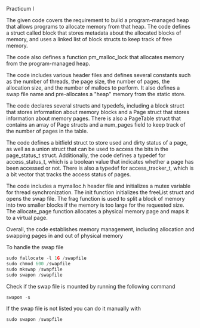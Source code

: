 Practicum I

The given code covers the requirement to build a program-managed heap that allows programs to allocate memory from that heap. The code defines a struct called block that stores metadata about the allocated blocks of memory, and uses a linked list of block structs to keep track of free memory.

The code also defines a function pm_malloc_lock that allocates memory from the program-managed heap. 

The code includes various header files and defines several constants such as the number of threads, the page size, the number of pages, the allocation size, and the number of mallocs to perform. It also defines a swap file name and pre-allocates a "heap" memory from the static store.

The code declares several structs and typedefs, including a block struct that stores information about memory blocks and a Page struct that stores information about memory pages. There is also a PageTable struct that contains an array of Page structs and a num_pages field to keep track of the number of pages in the table.

The code defines a bitfield struct to store used and dirty status of a page, as well as a union struct that can be used to access the bits in the page_status_t struct. Additionally, the code defines a typedef for access_status_t, which is a boolean value that indicates whether a page has been accessed or not. There is also a typedef for access_tracker_t, which is a bit vector that tracks the access status of pages.

The code includes a mymalloc.h header file and initializes a mutex variable for thread synchronization. The init function initializes the freeList struct and opens the swap file. The frag function is used to split a block of memory into two smaller blocks if the memory is too large for the requested size. The allocate_page function allocates a physical memory page and maps it to a virtual page.

Overall, the code establishes memory management, including allocation and swapping pages in and out of physical memory


To handle the swap file
```c
sudo fallocate -l 1G /swapfile
sudo chmod 600 /swapfile
sudo mkswap /swapfile
sudo swapon /swapfile
```
Check if the swap file is mounted by running the following command
```c
swapon -s
```
If the swap file is not listed you can do it manually with 
```c
sudo swapon /swapfile
```

